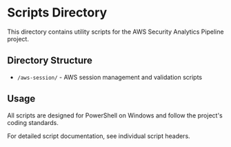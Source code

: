 # Scripts Directory

This directory contains utility scripts for the AWS Security Analytics Pipeline project.

## Directory Structure

- `/aws-session/` - AWS session management and validation scripts

## Usage

All scripts are designed for PowerShell on Windows and follow the project's coding standards.

For detailed script documentation, see individual script headers.
